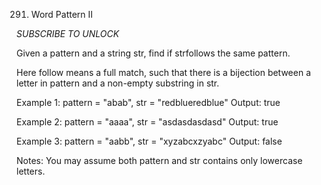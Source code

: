 291. Word Pattern II

*SUBSCRIBE TO UNLOCK*

Given a pattern and a string str, find if strfollows the same pattern.

Here follow means a full match, such that there is a bijection between a letter in pattern and a non-empty substring in str.

Example 1:
pattern = "abab", str = "redblueredblue"
Output: true

Example 2:
pattern = "aaaa", str = "asdasdasdasd"
Output: true

Example 3:
pattern = "aabb", str = "xyzabcxzyabc"
Output: false

Notes:
You may assume both pattern and str contains only lowercase letters.

